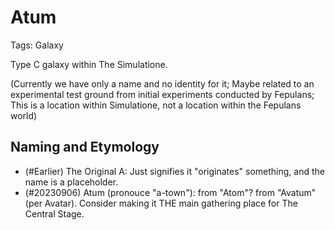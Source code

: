 # Atum

Tags: Galaxy

Type C galaxy within The Simulatione.

(Currently we have only a name and no identity for it; Maybe related to an experimental test ground from initial experiments conducted by Fepulans; This is a location within Simulatione, not a location within the Fepulans world)

## Naming and Etymology

* (#Earlier) The Original A: Just signifies it "originates" something, and the name is a placeholder.
* (#20230906) Atum (pronouce "a-town"): from "Atom"? from "Avatum" (per Avatar). Consider making it THE main gathering place for The Central Stage.